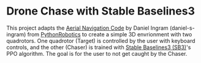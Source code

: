 # Drone Chase with Stable Baselines3

This project adapts the [Aerial Navigation Code](https://github.com/AtsushiSakai/PythonRobotics/tree/master/AerialNavigation/drone_3d_trajectory_following) by Daniel Ingram (daniel-s-ingram) from [PythonRobotics](atsushisakai.github.io/PythonRobotics/) to create a simple 3D envrionment with two quadrotors. One quadrotor (Target) is controlled by the user with keyboard controls, and the other (Chaser) is trained with [Stable Baselines3 (SB3)](https://stable-baselines3.readthedocs.io/en/master/modules/ppo.html)'s PPO algorithm. The goal is for the user to not get caught by the Chaser.  

